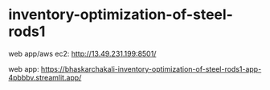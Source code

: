 # inventory-optimization-of-steel-rods1
web app/aws ec2: http://13.49.231.199:8501/

web app: https://bhaskarchakali-inventory-optimization-of-steel-rods1-app-4pbbbv.streamlit.app/
